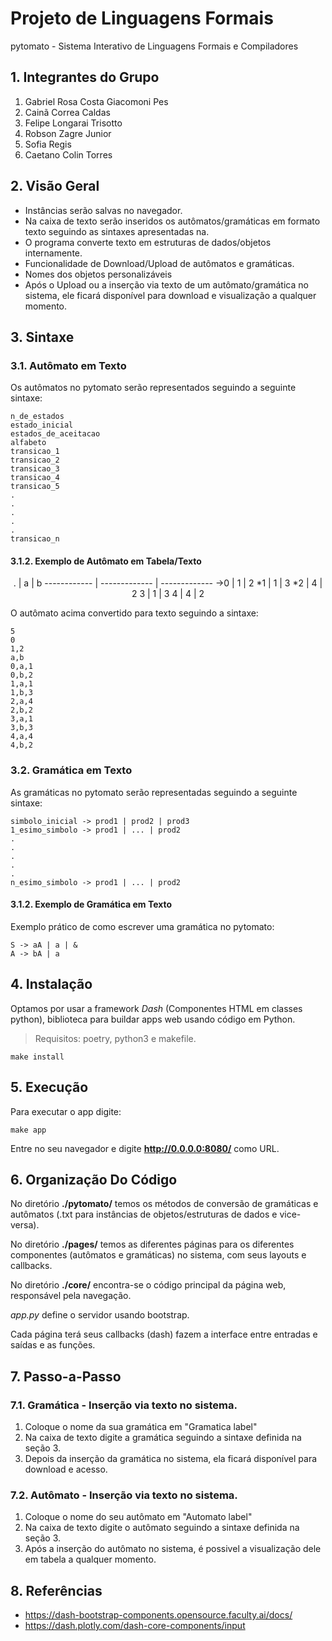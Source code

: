 # Projeto de Linguagens Formais
pytomato - Sistema Interativo de Linguagens Formais e Compiladores

## 1. Integrantes do Grupo

1. Gabriel Rosa Costa Giacomoni Pes
2. Cainã Correa Caldas
3. Felipe Longarai Trisotto
4. Robson Zagre Junior
5. Sofia Regis
6. Caetano Colin Torres

## 2. Visão Geral

- Instâncias serão salvas no navegador.
- Na caixa de texto serão inseridos os autômatos/gramáticas em formato texto seguindo as sintaxes apresentadas na.
- O programa converte texto em estruturas de dados/objetos internamente.
- Funcionalidade de Download/Upload de autômatos e gramáticas.
- Nomes dos objetos personalizáveis
- Após o Upload ou a inserção via texto de um autômato/gramática no sistema, ele ficará disponível para download e visualização a qualquer momento.

## 3. Sintaxe

### 3.1. Autômato em Texto

Os autômatos no pytomato serão representados seguindo a seguinte sintaxe:

```
n_de_estados
estado_inicial
estados_de_aceitacao
alfabeto
transicao_1
transicao_2
transicao_3
transicao_4
transicao_5
.
.
.
.
.
transicao_n
```

#### 3.1.2. Exemplo de Autômato em Tabela/Texto

<center>
. | a | b
------------ | ------------- | -------------
->0 | 1 | 2 
*1 | 1 | 3 
*2 | 4 | 2 
3 | 1 | 3 
4 | 4 | 2 
</center>

O autômato acima convertido para texto seguindo a sintaxe:

```
5
0
1,2
a,b
0,a,1
0,b,2
1,a,1
1,b,3
2,a,4
2,b,2
3,a,1
3,b,3
4,a,4
4,b,2
```

### 3.2. Gramática em Texto

As gramáticas no pytomato serão representadas seguindo a seguinte sintaxe:

```
simbolo_inicial -> prod1 | prod2 | prod3
1_esimo_simbolo -> prod1 | ... | prod2
.
.
.
.
.
n_esimo_simbolo -> prod1 | ... | prod2
```

#### 3.1.2. Exemplo de Gramática em Texto

Exemplo prático de como escrever uma gramática no pytomato:

```
S -> aA | a | &
A -> bA | a
```

## 4. Instalação

Optamos por usar a framework *Dash* (Componentes HTML em classes python), biblioteca para buildar apps web usando código em Python.

>Requisitos: poetry, python3 e makefile.

```
make install
```

## 5. Execução

Para executar o app digite:

`make app`

Entre no seu navegador e digite **http://0.0.0.0:8080/** como URL.

## 6. Organização Do Código

No diretório **./pytomato/** temos os métodos de conversão de gramáticas e autômatos (.txt para instâncias de objetos/estruturas de dados e vice-versa).

No diretório **./pages/** temos as diferentes páginas para os diferentes componentes (autômatos e gramáticas) no sistema, com seus layouts e callbacks.

No diretório **./core/** encontra-se o código principal da página web, responsável pela navegação.

*app.py* define o servidor usando bootstrap.


Cada página terá seus callbacks (dash) fazem a interface entre entradas e saídas e as funções.

## 7. Passo-a-Passo

### 7.1. Gramática - Inserção via texto no sistema.

1. Coloque o nome da sua gramática em "Gramatica label"
2. Na caixa de texto digite a gramática seguindo a sintaxe definida na seção 3.
3. Depois da inserção da gramática no sistema, ela ficará disponível para download e acesso.

### 7.2. Autômato - Inserção via texto no sistema.

1. Coloque o nome do seu autômato em "Automato label"
2. Na caixa de texto digite o autômato seguindo a sintaxe definida na seção 3.
3. Após a inserção do autômato no sistema, é possivel a visualização dele em tabela a qualquer momento.

## 8. Referências

* https://dash-bootstrap-components.opensource.faculty.ai/docs/
* https://dash.plotly.com/dash-core-components/input
